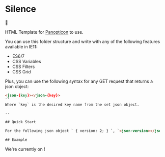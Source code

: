 # Silence

🤫

HTML Template for [Panopticon](https://github.com/antiPhaseDomain/Panopticon) to use.

You can use this folder structure and write with any of the following features available in IE11:

* ES6/7
* CSS Variables
* CSS Filters
* CSS Grid

Plus, you can use the following syntax for any GET request that returns a json object:

```html
<json-{key}></json-{key}>
``
Where `key` is the desired key name from the set json object.

--

## Quick Start

For the following json object ` { version: 2; } `, `<json-version></json-version>` will be populated with `2`.

## Example

```
<p>We're currently on <json-version></json-version>!</p>

```

